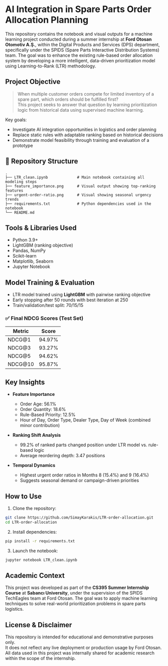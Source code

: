 
# AI Integration in Spare Parts Order Allocation Planning

This repository contains the notebook and visual outputs for a machine learning project conducted during a summer internship at **Ford Otosan Otomotiv A.Ş.**, within the Digital Products and Services (DPS) department, specifically under the SPIDS (Spare Parts Interactive Distribution Systems) team. The goal was to enhance the existing rule-based order allocation system by developing a more intelligent, data-driven prioritization model using Learning-to-Rank (LTR) methodology.



## Project Objective

> When multiple customer orders compete for limited inventory of a spare part, which orders should be fulfilled first?  
> This project seeks to answer that question by learning prioritization logic from historical data using supervised machine learning.

Key goals:
- Investigate AI integration opportunities in logistics and order planning
- Replace static rules with adaptable ranking based on historical decisions
- Demonstrate model feasibility through training and evaluation of a prototype



## 📂 Repository Structure

```
.
├── LTR_clean.ipynb             # Main notebook containing all modeling steps
├── feature_importance.png      # Visual output showing top-ranking features
├── urgent-order-ratio.png      # Visual showing seasonal urgency trends
├── requirements.txt            # Python dependencies used in the notebook
└── README.md
```



## Tools & Libraries Used

- Python 3.9+
- LightGBM (ranking objective)
- Pandas, NumPy
- Scikit-learn
- Matplotlib, Seaborn
- Jupyter Notebook



## Model Training & Evaluation

- LTR model trained using **LightGBM** with pairwise ranking objective
- Early stopping after 50 rounds with best iteration at 250
- Train/validation/test split: 70/15/15

### ✅ Final NDCG Scores (Test Set)

| Metric   | Score    |
|----------|----------|
| NDCG@1   | 94.97%   |
| NDCG@3   | 93.27%   |
| NDCG@5   | 94.62%   |
| NDCG@10  | 95.87%   |



## Key Insights

- **Feature Importance**
  - Order Age: 56.1%
  - Order Quantity: 18.6%
  - Rule-Based Priority: 12.5%
  - Hour of Day, Order Type, Dealer Type, Day of Week (combined minor contribution)

- **Ranking Shift Analysis**
  - 99.2% of ranked parts changed position under LTR model vs. rule-based logic
  - Average reordering depth: 3.47 positions

- **Temporal Dynamics**
  - Highest urgent order ratios in Months 8 (15.4%) and 9 (16.4%)
  - Suggests seasonal demand or campaign-driven priorities



## How to Use

1. Clone the repository:
```bash
git clone https://github.com/SimayKarakis/LTR-order-allocation.git
cd LTR-order-allocation
```

2. Install dependencies:
```bash
pip install -r requirements.txt
```

3. Launch the notebook:
```bash
jupyter notebook LTR_clean.ipynb
```



## Academic Context

This project was developed as part of the **CS395 Summer Internship Course** at **Sabancı University**, under the supervision of the SPIDS TechEagles team at Ford Otosan. The goal was to apply machine learning techniques to solve real-world prioritization problems in spare parts logistics.



## License & Disclaimer

This repository is intended for educational and demonstrative purposes only.  
It does not reflect any live deployment or production usage by Ford Otosan.  
All data used in this project was internally shared for academic research within the scope of the internship.

